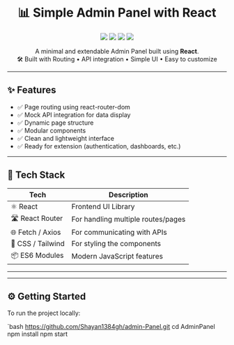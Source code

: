 <h1 align="center">📊 Simple Admin Panel with React</h1>

<p align="center">
  <img src="https://img.shields.io/badge/React-Router-blue?logo=react" />
  <img src="https://img.shields.io/badge/API%20Integration-Demo-green" />
  <img src="https://img.shields.io/badge/JavaScript-ES6-yellow" />
  <img src="https://img.shields.io/badge/Open%20Source-%E2%9D%A4-red" />
</p>

<p align="center">
  A minimal and extendable Admin Panel built using <strong>React</strong>.<br>
  🛠 Built with Routing • API integration • Simple UI • Easy to customize
</p>

---

## ✨ Features

- ✅ Page routing using react-router-dom
- ✅ Mock API integration for data display
- ✅ Dynamic page structure
- ✅ Modular components
- ✅ Clean and lightweight interface
- ✅ Ready for extension (authentication, dashboards, etc.)

---

## 🚀 Tech Stack

| Tech | Description |
|------|-------------|
| ⚛️ React | Frontend UI Library |
| 🛣 React Router | For handling multiple routes/pages |
| 🌐 Fetch / Axios | For communicating with APIs |
| 💅 CSS / Tailwind | For styling the components |
| 📦 ES6 Modules | Modern JavaScript features |

---


---

## ⚙️ Getting Started

To run the project locally:

`bash
https://github.com/Shayan1384gh/admin-Panel.git
cd AdminPanel
npm install
npm start
